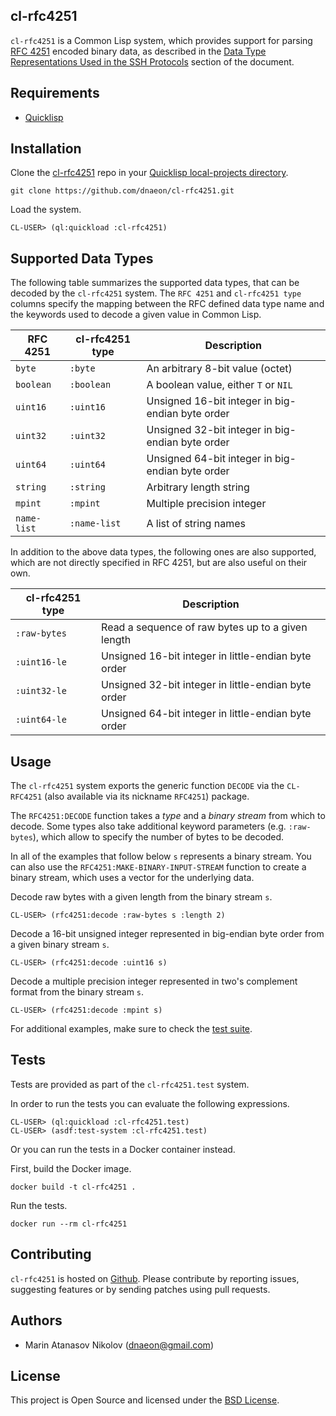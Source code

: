 ## cl-rfc4251

`cl-rfc4251` is a Common Lisp system, which provides support for
parsing [RFC 4251](https://tools.ietf.org/html/rfc4251) encoded binary
data, as described in the [Data Type Representations Used in the SSH
Protocols](https://tools.ietf.org/html/rfc4251#section-5) section of
the document.

## Requirements

* [Quicklisp](https://www.quicklisp.org/beta/)

## Installation

Clone the [cl-rfc4251](https://github.com/dnaeon/cl-rfc4251) repo in
your [Quicklisp local-projects
directory](https://www.quicklisp.org/beta/faq.html).

``` shell
git clone https://github.com/dnaeon/cl-rfc4251.git
```

Load the system.

``` shell
CL-USER> (ql:quickload :cl-rfc4251)
```

## Supported Data Types

The following table summarizes the supported data types, that can be
decoded by the `cl-rfc4251` system. The `RFC 4251` and `cl-rfc4251
type` columns specify the mapping between the RFC defined data type
name and the keywords used to decode a given value in Common Lisp.

| RFC 4251    | cl-rfc4251 type | Description                                      |
|-------------|-----------------|--------------------------------------------------|
| `byte`      | `:byte`         | An arbitrary 8-bit value (octet)                 |
| `boolean`   | `:boolean`      | A boolean value, either `T` or `NIL`             |
| `uint16`    | `:uint16`       | Unsigned 16-bit integer in big-endian byte order |
| `uint32`    | `:uint32`       | Unsigned 32-bit integer in big-endian byte order |
| `uint64`    | `:uint64`       | Unsigned 64-bit integer in big-endian byte order |
| `string`    | `:string`       | Arbitrary length string                          |
| `mpint`     | `:mpint`        | Multiple precision integer                       |
| `name-list` | `:name-list`    | A list of string names                           |

In addition to the above data types, the following ones are also
supported, which are not directly specified in RFC 4251, but are also
useful on their own.

| cl-rfc4251 type | Description                                         |
|-----------------|-----------------------------------------------------|
| `:raw-bytes`    | Read a sequence of raw bytes up to a given length   |
| `:uint16-le`    | Unsigned 16-bit integer in little-endian byte order |
| `:uint32-le`    | Unsigned 32-bit integer in little-endian byte order |
| `:uint64-le`    | Unsigned 64-bit integer in little-endian byte order |

## Usage

The `cl-rfc4251` system exports the generic function `DECODE` via the
`CL-RFC4251` (also available via its nickname `RFC4251`) package.

The `RFC4251:DECODE` function takes a *type* and a *binary stream*
from which to decode. Some types also take additional keyword
parameters (e.g. `:raw-bytes`), which allow to specify the number of
bytes to be decoded.

In all of the examples that follow below `s` represents a binary
stream. You can also use the `RFC4251:MAKE-BINARY-INPUT-STREAM`
function to create a binary stream, which uses a vector for the
underlying data.

Decode raw bytes with a given length from the binary stream `s`.

``` common-lisp
CL-USER> (rfc4251:decode :raw-bytes s :length 2)
```

Decode a 16-bit unsigned integer represented in big-endian byte order
from a given binary stream `s`.

``` common-lisp
CL-USER> (rfc4251:decode :uint16 s)
```

Decode a multiple precision integer represented in two's complement
format from the binary stream `s`.

``` common-lisp
CL-USER> (rfc4251:decode :mpint s)
```

For additional examples, make sure to check the [test
suite](./t/test-suite.lisp).

## Tests

Tests are provided as part of the `cl-rfc4251.test` system.

In order to run the tests you can evaluate the following expressions.

``` common-lisp
CL-USER> (ql:quickload :cl-rfc4251.test)
CL-USER> (asdf:test-system :cl-rfc4251.test)
```

Or you can run the tests in a Docker container instead.

First, build the Docker image.

``` shell
docker build -t cl-rfc4251 .
```

Run the tests.

``` shell
docker run --rm cl-rfc4251
```

## Contributing

`cl-rfc4251` is hosted on
[Github](https://github.com/dnaeon/cl-rfc4251). Please contribute by
reporting issues, suggesting features or by sending patches using pull
requests.

## Authors

* Marin Atanasov Nikolov (dnaeon@gmail.com)

## License

This project is Open Source and licensed under the [BSD
License](http://opensource.org/licenses/BSD-2-Clause).
